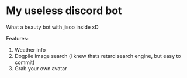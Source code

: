 # My useless discord bot
What a beauty bot with jisoo inside xD

Features:
1. Weather info
2. Dogpile Image search (i knew thats retard search engine, but easy to commit)
3. Grab your own avatar
